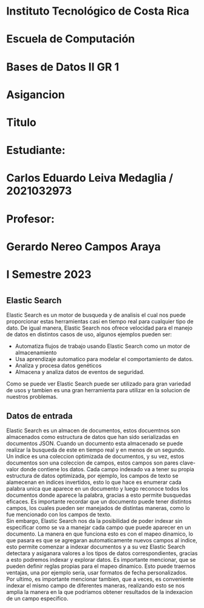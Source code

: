 # Instituto Tecnológico de Costa Rica

# Escuela de Computación

# Bases de Datos II GR 1

# Asigancion

# Titulo

# Estudiante: 
# Carlos Eduardo Leiva Medaglia / 2021032973

# Profesor: 
# Gerardo Nereo Campos Araya

# I Semestre 2023
# 
# 
# 
# 
# 
# 
# 
# 
# 
# 
# 
# 
# 
# 
# 
# 
# 
# 
# 
# 
# 
# 
## Elastic Search  

Elastic Search es un motor de busqueda y de analisis el cual nos puede proporcionar estas herramientas casi en tiempo real para cualquier tipo de dato. De igual manera, Elastic Search nos ofrece velocidad para el manejo de datos en distintos casos de uso, algunos ejemplos pueden ser:

* Automatiza flujos de trabajo usando Elastic Search como un motor de almacenamiento
* Usa aprendizaje automatico para modelar el comportamiento de datos.
* Analiza y procesa datos genéticos
* Almacena y analiza datos de eventos de seguridad.  

Como se puede ver Elastic Search puede ser utilizado para gran variedad de usos y tambien es una gran herramienta para utilizar en la solucion de nuestros problemas.

## Datos de entrada
Elastic Search es un almacen de documentos, estos docuemtnos son almacenados como estructura de datos que han sido serializadas en documentos JSON. Cuando un documento esta almacenado se puede realizar la busqueda de este en tiempo real y en menos de un segundo.  
Un indice es una coleccion optimizada de documentos, y su vez, estos documentos son una coleccion de campos, estos campos son pares clave-valor donde contiene los datos. Cada campo indexado va a tener su propia estructura de datos optimizada, por ejemplo, los campos de texto se alamecenan en indices invertidos, esto lo que hace es enumerar cada palabra unica que aparece en un documento y luego reconoce todos los documentos donde aparece la palabra, gracias a esto permite busquedas eficaces. Es importante recordar que un documento puede tener distintos campos, los cuales pueden ser manejados de distintas maneras, como lo fue mencionado con los campos de texto.  
Sin embargo, Elastic Search nos da la posibilidad de poder indexar sin especificar como se va a manejar cada campo que puede aparecer en un documento. La manera en que funciona esto es con el mapeo dinamico, lo que pasara es que se agregaran automaticamente nuevos campos al indice, esto permite comenzar a indexar documentos y a su vez Elastic Search detectara y asiganara valores a los tipos de datos correspondientes, gracias a esto podremos indexar y explorar datos.
Es importante mencionar, que se pueden definir reglas propias para el mapeo dinamico. Esto puede traernos ventajas, una por ejemplo seria, usar formatos de fecha personalizados.  
Por ultimo, es importante mencionar tambien, que a veces, es conveniente indexar el mismo campo de diferentes maneras, realizando esto se nos amplia la manera en la que podriamos obtener resultados de la indexacion de un campo especifico.









